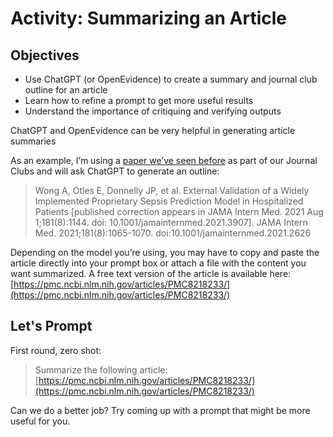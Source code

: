 # Activity: Summarizing an Article

## Objectives
- Use ChatGPT (or OpenEvidence) to create a summary and journal club outline for an article
- Learn how to refine a prompt to get more useful results
- Understand the importance of critiquing and verifying outputs

ChatGPT and OpenEvidence can be very helpful in generating article summaries

As  an  example, I’m using a [paper we’ve seen before](https://pmc.ncbi.nlm.nih.gov/articles/PMC8218233/) as part of our Journal Clubs and will ask ChatGPT to generate an outline:

>Wong A, Otles E, Donnelly JP, et al. External Validation of a Widely Implemented Proprietary Sepsis Prediction Model in Hospitalized Patients [published correction appears in JAMA Intern Med. 2021 Aug 1;181(8):1144. doi: 10.1001/jamainternmed.2021.3907]. JAMA Intern Med. 2021;181(8):1065-1070. doi:10.1001/jamainternmed.2021.2626

Depending on the model you’re using, you may have to copy and paste the article directly into your prompt box or attach a file with the content you want summarized. A free text version of the article is available here: [https://pmc.ncbi.nlm.nih.gov/articles/PMC8218233/](https://pmc.ncbi.nlm.nih.gov/articles/PMC8218233/)

## Let's Prompt

First round, zero shot:
> Summarize the following article: [https://pmc.ncbi.nlm.nih.gov/articles/PMC8218233/](https://pmc.ncbi.nlm.nih.gov/articles/PMC8218233/)

Can we do a better job? Try coming up with a prompt that might be more useful for you.

